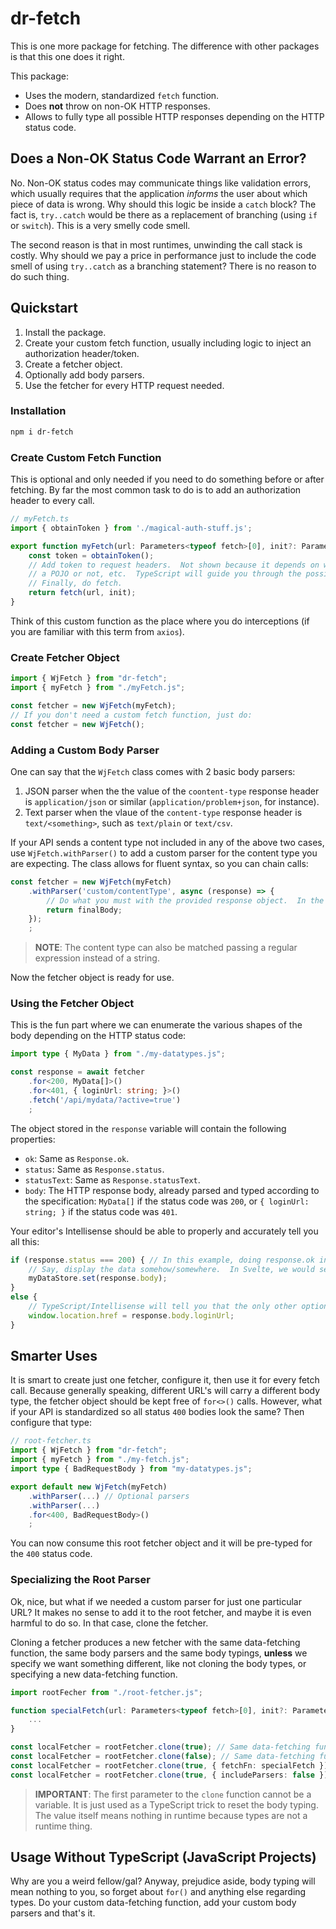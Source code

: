 # dr-fetch

This is one more package for fetching.  The difference with other packages is that this one does it right.

This package:

+ Uses the modern, standardized `fetch` function.
+ Does **not** throw on non-OK HTTP responses.
+ Allows to fully type all possible HTTP responses depending on the HTTP status code.

## Does a Non-OK Status Code Warrant an Error?

No.  Non-OK status codes may communicate things like validation errors, which usually requires that the application 
*informs* the user about which piece of data is wrong.  Why should this logic be inside a `catch` block?  The fact is,
`try..catch` would be there as a replacement of branching (using  `if` or `switch`).  This is a very smelly code smell.

The second reason is that in most runtimes, unwinding the call stack is costly.  Why should we pay a price in 
performance just to include the code smell of using `try..catch` as a branching statement?  There is no reason to do 
such thing.

## Quickstart

1. Install the package.
2. Create your custom fetch function, usually including logic to inject an authorization header/token.
3. Create a fetcher object.
4. Optionally add body parsers.
5. Use the fetcher for every HTTP request needed.

### Installation

```bash
npm i dr-fetch
```

### Create Custom Fetch Function

This is optional and only needed if you need to do something before or after fetching.  By far the most common task to 
do is to add an authorization header to every call.

```typescript
// myFetch.ts
import { obtainToken } from './magical-auth-stuff.js';

export function myFetch(url: Parameters<typeof fetch>[0], init?: Parameters<typeof fetch>[1]) {
    const token = obtainToken();
    // Add token to request headers.  Not shown because it depends on whether init was given, whether init.headers is
    // a POJO or not, etc.  TypeScript will guide you through the possibilities.
    // Finally, do fetch.
    return fetch(url, init);
}
```

Think of this custom function as the place where you do interceptions (if you are familiar with this term from `axios`).

### Create Fetcher Object

```typescript
import { WjFetch } from "dr-fetch";
import { myFetch } from "./myFetch.js";

const fetcher = new WjFetch(myFetch);
// If you don't need a custom fetch function, just do:
const fetcher = new WjFetch();
```

### Adding a Custom Body Parser

One can say that the `WjFetch` class comes with 2 basic body parsers:

1. JSON parser when the the value of the `coontent-type` response header is `application/json` or similar 
(`application/problem+json`, for instance).
2. Text parser when the vlaue of the `content-type` response header is `text/<something>`, such as `text/plain` or 
`text/csv`.

If your API sends a content type not included in any of the above two cases, use `WjFetch.withParser()` to add a custom 
parser for the content type you are expecting.  The class allows for fluent syntax, so you can chain calls:

```typescript
const fetcher = new WjFetch(myFetch)
    .withParser('custom/contentType', async (response) => {
        // Do what you must with the provided response object.  In the end, you must return the parsed body.
        return finalBody;
    });
    ;
```

> **NOTE**: The content type can also be matched passing a regular expression instead of a string.

Now the fetcher object is ready for use.

### Using the Fetcher Object

This is the fun part where we can enumerate the various shapes of the body depending on the HTTP status code:

```typescript
import type { MyData } from "./my-datatypes.js";

const response = await fetcher
    .for<200, MyData[]>()
    .for<401, { loginUrl: string; }>()
    .fetch('/api/mydata/?active=true')
    ;
```

The object stored in the `response` variable will contain the following properties:

+ `ok`:  Same as `Response.ok`.
+ `status`:  Same as `Response.status`.
+ `statusText`:  Same as `Response.statusText`.
+ `body`:  The HTTP response body, already parsed and typed according to the specification:  `MyData[]` if the status 
code was `200`, or `{ loginUrl: string; }` if the status code was `401`.

Your editor's Intellisense should be able to properly and accurately tell you all this:

```typescript
if (response.status === 200) { // In this example, doing response.ok in the IF narrows the type just as well.
    // Say, display the data somehow/somewhere.  In Svelte, we would set a store, perhaps?
    myDataStore.set(response.body);
}
else {
    // TypeScript/Intellisense will tell you that the only other option is for the status code to be 401:
    window.location.href = response.body.loginUrl;
}
```

## Smarter Uses

It is smart to create just one fetcher, configure it, then use it for every fetch call.  Because generally speaking, 
different URL's will carry a different body type, the fetcher object should be kept free of `for<>()` calls.  However, 
what if your API is standardized so all status `400` bodies look the same?  Then configure that type:

```typescript
// root-fetcher.ts
import { WjFetch } from "dr-fetch";
import { myFetch } from "./my-fetch.js";
import type { BadRequestBody } from "my-datatypes.js";

export default new WjFetch(myFetch)
    .withParser(...) // Optional parsers
    .withParser(...)
    .for<400, BadRequestBody>()
    ;
```

You can now consume this root fetcher object and it will be pre-typed for the `400` status code.

### Specializing the Root Parser

Ok, nice, but what if we needed a custom parser for just one particular URL?  It makes no sense to add it to the root 
fetcher, and maybe it is even harmful to do so.  In that case, clone the fetcher.

Cloning a fetcher produces a new fetcher with the same data-fetching function, the same body parsers and the same body 
typings, **unless** we specify we want something different, like not cloning the body types, or specifying a new 
data-fetching function.

```typescript
import rootFecher from "./root-fetcher.js";

function specialFetch(url: Parameters<typeof fetch>[0], init?: Parameters<typeof fetch>[1]) {
    ...
}

const localFetcher = rootFetcher.clone(true); // Same data-fetching function, body parsers and body typing.
const localFetcher = rootFetcher.clone(false); // Same data-fetching function and body parsers.  No body typing.
const localFetcher = rootFetcher.clone(true, { fetchFn: specialFetch }); // Different data-fetching function.
const localFetcher = rootFetcher.clone(true, { includeParsers: false }); // No custom body parsers.
```

> **IMPORTANT**:  The first parameter to the `clone` function cannot be a variable.  It is just used as a TypeScript 
> trick to reset the body typing.  The value itself means nothing in runtime because types are not a runtime thing.

## Usage Without TypeScript (JavaScript Projects)

Why are you a weird fellow/gal?  Anyway, prejudice aside, body typing will mean nothing to you, so forget about `for()` 
and anything else regarding types.  Do your custom data-fetching function, add your custom body parsers and that's it.
